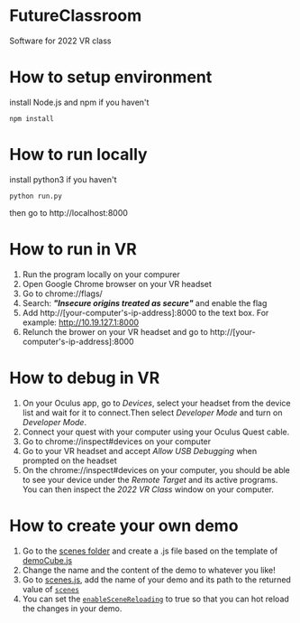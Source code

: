 # FutureClassroom

Software for 2022 VR class

# How to setup environment

install Node.js and npm if you haven't

`npm install`

# How to run locally

install python3 if you haven't

`python run.py`

then go to http://localhost:8000

# How to run in VR

1. Run the program locally on your compurer
2. Open Google Chrome browser on your VR headset
3. Go to chrome://flags/
4. Search: ***"Insecure origins treated as secure"*** and enable the flag
5. Add http://[your-computer's-ip-address]:8000 to the text box. For example: http://10.19.127.1:8000
7. Relunch the brower on your VR headset and go to http://[your-computer's-ip-address]:8000 

# How to debug in VR

1. On your Oculus app, go to *Devices*, select your headset from the device list and wait for it to connect.Then select *Developer Mode* and turn on *Developer Mode*.
2. Connect your quest with your computer using your Oculus Quest cable.
3. Go to chrome://inspect#devices on your computer
4. Go to your VR headset and accept *Allow USB Debugging* when prompted on the headset
5. On the chrome://inspect#devices on your computer, you should be able to see your device under the *Remote Target* and its active programs. You can then inspect the *2022 VR Class* window on your computer.

# How to create your own demo

1. Go to the [scenes folder](https://github.com/futurerealitylab/FutureClassroom/tree/master/js/scenes/) and create a .js file based on the template of [demoCube.js](https://github.com/futurerealitylab/FutureClassroom/tree/master/js/scenes/demoCube.js)
2. Change the name and the content of the demo to whatever you like!
3. Go to [scenes.js](https://github.com/futurerealitylab/FutureClassroom/tree/master/js/scenes/scenes.js), add the name of your demo and its path to the returned value of [```scenes```](https://github.com/futurerealitylab/FutureClassroom/tree/master/js/scenes/scenes.js#L12)
4. You can set the [```enableSceneReloading```](https://github.com/futurerealitylab/FutureClassroom/tree/master/js/scenes/scenes.js#L11) to true so that you can hot reload the changes in your demo. 

